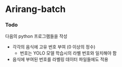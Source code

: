 # Arirang-batch
### Todo
다음의 python 프로그램들을 작성
- 각각의 음식에 고유 번호 부여 (0 이상의 정수)
  - 번호는 YOLO 모델 학습시의 라벨 번호와 일치해야 함
- 음식에 부여된 번호를 라벨링 데이터 파일들에도 적용
  
